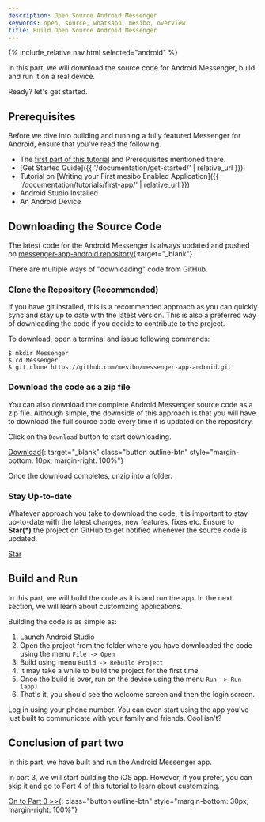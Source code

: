 ```yaml
---
description: Open Source Android Messenger
keywords: open, source, whatsapp, mesibo, overview
title: Build Open Source Android Messenger
---
```

{% include_relative nav.html selected="android" %}

In this part, we will download the source code for Android Messenger, build and run it on a real device.

Ready? let's get started. 

## Prerequisites
Before we dive into building and running a fully featured Messenger for Android, ensure that you've read the following.

- The [first part of this tutorial](index.md) and Prerequisites mentioned there.
- [Get Started Guide]({{ '/documentation/get-started/' | relative_url }}).
- Tutorial on [Writing your First mesibo Enabled Application]({{ '/documentation/tutorials/first-app/' | relative_url }})
- Android Studio Installed
- An Android Device

## Downloading the Source Code
The latest code for the Android Messenger is always updated and pushed on [messenger-app-android repository](https://github.com/mesibo/messenger-app-android){:target="_blank"}.

There are multiple ways of "downloading" code from GitHub.

### Clone the Repository (Recommended)
If you have git installed, this is a recommended approach as you can quickly sync and stay up to date with the latest version. This is also a preferred way of downloading the code if you decide to contribute to the project. 

To download, open a terminal and issue following commands:

    $ mkdir Messenger
    $ cd Messenger
    $ git clone https://github.com/mesibo/messenger-app-android.git

### Download the code as a zip file
You can also download the complete Android Messenger source code as a zip file. Although simple, the downside of this approach is that you will have to download the full source code every time it is updated on the repository. 

Click on the `Download` button to start downloading.

[Download](https://github.com/mesibo/messenger-app-android/archive/master.zip){: target="_blank" class="button outline-btn" style="margin-bottom: 10px; margin-right: 100%"}

Once the download completes, unzip into a folder. 

### Stay Up-to-date
Whatever approach you take to download the code, it is important to stay up-to-date with the latest changes, new features, fixes etc. Ensure to **Star(*)** the project on GitHub to get notified whenever the source code is updated. 

<a class="github-button" href="https://github.com/mesibo/messenger-app-android" target="_blank" data-icon="octicon-star" data-size="large" aria-label="Star mesibo/messenger-app-android on GitHub">Star</a>

## Build and Run
In this part, we will build the code as it is and run the app. In the next section, we will learn about customizing applications.

Building the code is as simple as:

 1. Launch Android Studio
 2. Open the project from the folder where you have downloaded the code using the menu `File -> Open`
 3. Build using menu `Build -> Rebuild Project`
 4. It may take a while to build the project for the first time. 
 5. Once the build is over, run on the device using the menu `Run -> Run (app)`
 6. That's it, you should see the welcome screen and then the login screen.

Log in using your phone number. You can even start using the app you've just built to communicate with your family and friends. Cool isn't?

## Conclusion of part two

In this part, we have built and run the Android Messenger app. 

In part 3, we will start building the iOS app. However, if you prefer, you can skip it and go to Part 4 of this tutorial to learn about customizing.

[On to Part 3 >>](ios.md){: class="button outline-btn" style="margin-bottom: 30px; margin-right: 100%"}
